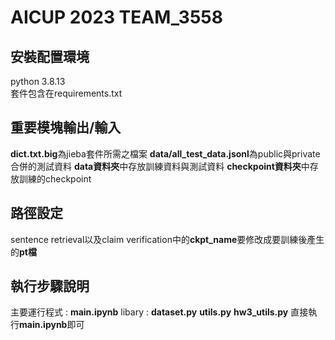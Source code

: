 # AICUP 2023 TEAM_3558 
## 安裝配置環境
python 3.8.13  
套件包含在requirements.txt
## 重要模塊輸出/輸入
**dict.txt.big**為jieba套件所需之檔案
**data/all_test_data.jsonl**為public與private合併的測試資料
**data資料夾**中存放訓練資料與測試資料
**checkpoint資料夾**中存放訓練的checkpoint
## 路徑設定
sentence retrieval以及claim verification中的**ckpt_name**要修改成要訓練後產生的**pt檔**
## 執行步驟說明
主要運行程式 : **main.ipynb** 
libary : **dataset.py** **utils.py** **hw3_utils.py** 
直接執行**main.ipynb**即可

